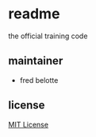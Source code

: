 # readme

the official training code

## maintainer

- fred belotte

## license

[MIT License](https://github.com/2002-24-dotnet/training-code/blob/master/LICENSE)
